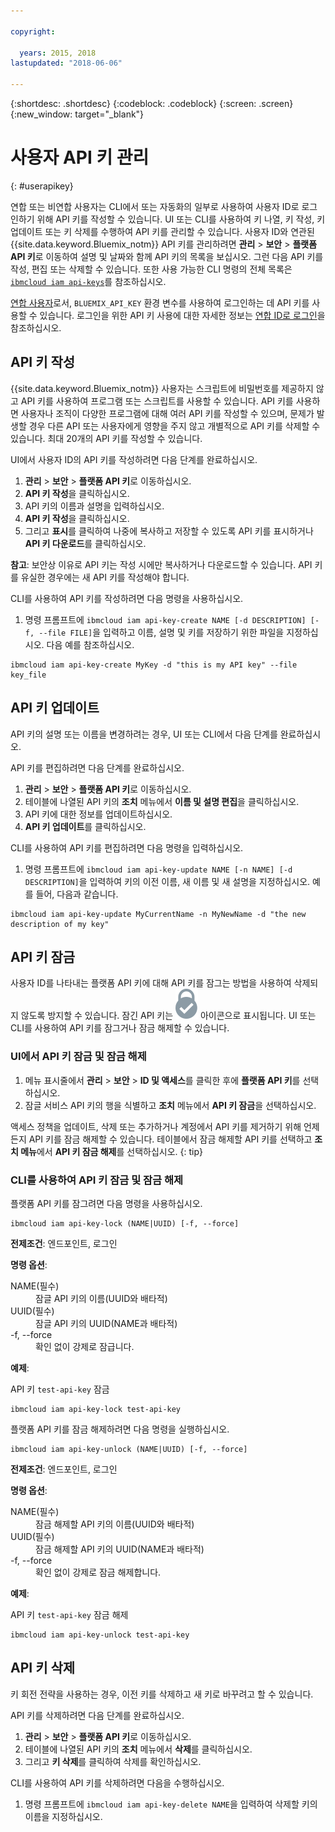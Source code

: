```yaml
---

copyright:

  years: 2015, 2018
lastupdated: "2018-06-06"

---
```


{:shortdesc: .shortdesc}
{:codeblock: .codeblock}
{:screen: .screen}
{:new_window: target="_blank"}

# 사용자 API 키 관리
{: #userapikey}

연합 또는 비연합 사용자는 CLI에서 또는 자동화의 일부로 사용하여 사용자 ID로 로그인하기 위해 API 키를 작성할 수 있습니다. UI 또는 CLI를 사용하여 키 나열, 키 작성, 키 업데이트 또는 키 삭제를 수행하여 API 키를 관리할 수 있습니다. 사용자 ID와 연관된 {{site.data.keyword.Bluemix_notm}} API 키를 관리하려면 **관리** &gt; **보안** &gt; **플랫폼 API 키**로 이동하여 설명 및 날짜와 함께 API 키의 목록을 보십시오. 그런 다음 API 키를 작성, 편집 또는 삭제할 수 있습니다. 또한 사용 가능한 CLI 명령의 전체 목록은 [`ibmcloud iam api-keys`](/docs/cli/reference/bluemix_cli/bx_cli.html#ibmcloud_iam)를 참조하십시오.

[연합 사용자](/docs/account/adminpublic.html#federatedid)로서, `BLUEMIX_API_KEY` 환경 변수를 사용하여 로그인하는 데 API 키를 사용할 수 있습니다. 로그인을 위한 API 키 사용에 대한 자세한 정보는 [연합 ID로 로그인](/docs/cli/login_federated_id.html#federated_id)을 참조하십시오.

## API 키 작성

{{site.data.keyword.Bluemix_notm}} 사용자는 스크립트에 비밀번호를 제공하지 않고 API 키를 사용하여 프로그램 또는 스크립트를 사용할 수 있습니다. API 키를 사용하면 사용자나 조직이 다양한 프로그램에 대해 여러 API 키를 작성할 수 있으며, 문제가 발생할 경우 다른 API 또는 사용자에게 영향을 주지 않고 개별적으로 API 키를 삭제할 수 있습니다. 최대 20개의 API 키를 작성할 수 있습니다.

UI에서 사용자 ID의 API 키를 작성하려면 다음 단계를 완료하십시오.

1. **관리** &gt; **보안** &gt; **플랫폼 API 키**로 이동하십시오.
2. **API 키 작성**을 클릭하십시오.
3. API 키의 이름과 설명을 입력하십시오.
4. **API 키 작성**을 클릭하십시오.
5. 그리고 **표시**를 클릭하여 나중에 복사하고 저장할 수 있도록 API 키를 표시하거나 **API 키 다운로드**를 클릭하십시오.

**참고**: 보안상 이유로 API 키는 작성 시에만 복사하거나 다운로드할 수 있습니다. API 키를 유실한 경우에는 새 API 키를 작성해야 합니다.

CLI를 사용하여 API 키를 작성하려면 다음 명령을 사용하십시오.

1. 명령 프롬프트에 `ibmcloud iam api-key-create NAME [-d DESCRIPTION] [-f, --file FILE]`을 입력하고 이름, 설명 및 키를 저장하기 위한 파일을 지정하십시오. 다음 예를 참조하십시오.

```
ibmcloud iam api-key-create MyKey -d "this is my API key" --file key_file
``` 


## API 키 업데이트

API 키의 설명 또는 이름을 변경하려는 경우, UI 또는 CLI에서 다음 단계를 완료하십시오.

API 키를 편집하려면 다음 단계를 완료하십시오.

1. **관리** &gt; **보안** &gt; **플랫폼 API 키**로 이동하십시오.
2. 테이블에 나열된 API 키의 **조치** 메뉴에서 **이름 및 설명 편집**을 클릭하십시오. 
3. API 키에 대한 정보를 업데이트하십시오.
4. **API 키 업데이트**를 클릭하십시오.

CLI를 사용하여 API 키를 편집하려면 다음 명령을 입력하십시오.

1. 명령 프롬프트에 `ibmcloud iam api-key-update NAME [-n NAME] [-d DESCRIPTION]`을 입력하여 키의 이전 이름, 새 이름 및 새 설명을 지정하십시오. 예를 들어, 다음과 같습니다.

```
ibmcloud iam api-key-update MyCurrentName -n MyNewName -d "the new description of my key"
```

## API 키 잠금

사용자 ID를 나타내는 플랫폼 API 키에 대해 API 키를 잠그는 방법을 사용하여 삭제되지 않도록 방지할 수 있습니다. 잠긴 API 키는 ![잠김 아이콘](images/locked.svg "잠김") 아이콘으로 표시됩니다. UI 또는 CLI를 사용하여 API 키를 잠그거나 잠금 해제할 수 있습니다.

### UI에서 API 키 잠금 및 잠금 해제

1. 메뉴 표시줄에서 **관리** &gt; **보안** &gt; **ID 및 액세스**를 클릭한 후에 **플랫폼 API 키**를 선택하십시오.
2. 잠글 서비스 API 키의 행을 식별하고 **조치** 메뉴에서 **API 키 잠금**을 선택하십시오.

액세스 정책을 업데이트, 삭제 또는 추가하거나 계정에서 API 키를 제거하기 위해 언제든지 API 키를 잠금 해제할 수 있습니다. 테이블에서 잠금 해제할 API 키를 선택하고 **조치 메뉴**에서 **API 키 잠금 해제**를 선택하십시오.
{: tip}

### CLI를 사용하여 API 키 잠금 및 잠금 해제

플랫폼 API 키를 잠그려면 다음 명령을 사용하십시오.

```
ibmcloud iam api-key-lock (NAME|UUID) [-f, --force]
```

<strong>전제조건</strong>: 엔드포인트, 로그인

<strong>명령 옵션</strong>:
<dl>
<dt>NAME(필수)</dt>
<dd>잠글 API 키의 이름(UUID와 배타적)</dd>
<dt>UUID(필수)</dt>
<dd>잠글 API 키의 UUID(NAME과 배타적)</dd>
<dt>-f, --force</dt>
<dd>확인 없이 강제로 잠급니다.</dd>
</dl>

<strong>예제</strong>:

API 키 `test-api-key` 잠금

```
ibmcloud iam api-key-lock test-api-key
```

플랫폼 API 키를 잠금 해제하려면 다음 명령을 실행하십시오.

```
ibmcloud iam api-key-unlock (NAME|UUID) [-f, --force]
```

<strong>전제조건</strong>: 엔드포인트, 로그인

<strong>명령 옵션</strong>:
<dl>
<dt>NAME(필수)</dt>
<dd>잠금 해제할 API 키의 이름(UUID와 배타적)</dd>
<dt>UUID(필수)</dt>
<dd>잠금 해제할 API 키의 UUID(NAME과 배타적)</dd>
<dt>-f, --force</dt>
<dd>확인 없이 강제로 잠금 해제합니다.</dd>
</dl>

<strong>예제</strong>:

API 키 `test-api-key` 잠금 해제

```
ibmcloud iam api-key-unlock test-api-key
```


## API 키 삭제

키 회전 전략을 사용하는 경우, 이전 키를 삭제하고 새 키로 바꾸려고 할 수 있습니다.

API 키를 삭제하려면 다음 단계를 완료하십시오. 

1. **관리** &gt; **보안** &gt; **플랫폼 API 키**로 이동하십시오.
2. 테이블에 나열된 API 키의 **조치** 메뉴에서 **삭제**를 클릭하십시오.
3. 그리고 **키 삭제**를 클릭하여 삭제를 확인하십시오.

CLI를 사용하여 API 키를 삭제하려면 다음을 수행하십시오.
1. 명령 프롬프트에 `ibmcloud iam api-key-delete NAME`을 입력하여 삭제할 키의 이름을 지정하십시오.
